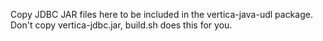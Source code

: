 Copy JDBC JAR files here to be included in the vertica-java-udl package.  Don't copy vertica-jdbc.jar, build.sh does this for you.

